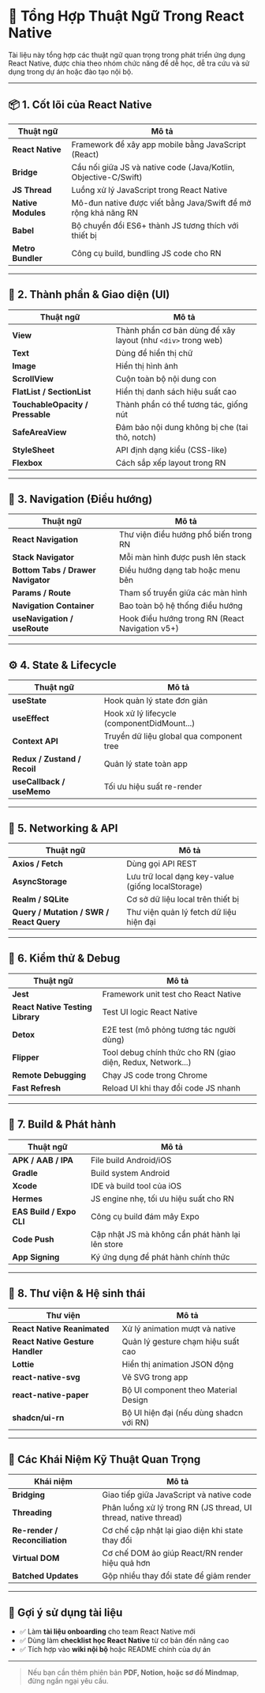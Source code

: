 # 📱 Tổng Hợp Thuật Ngữ Trong React Native

Tài liệu này tổng hợp các thuật ngữ quan trọng trong phát triển ứng dụng React Native, được chia theo nhóm chức năng để dễ học, dễ tra cứu và sử dụng trong dự án hoặc đào tạo nội bộ.

---

## 📦 1. Cốt lõi của React Native

| Thuật ngữ          | Mô tả                                                           |
| ------------------ | --------------------------------------------------------------- |
| **React Native**   | Framework để xây app mobile bằng JavaScript (React)             |
| **Bridge**         | Cầu nối giữa JS và native code (Java/Kotlin, Objective-C/Swift) |
| **JS Thread**      | Luồng xử lý JavaScript trong React Native                       |
| **Native Modules** | Mô-đun native được viết bằng Java/Swift để mở rộng khả năng RN  |
| **Babel**          | Bộ chuyển đổi ES6+ thành JS tương thích với thiết bị            |
| **Metro Bundler**  | Công cụ build, bundling JS code cho RN                          |

---

## 🧩 2. Thành phần & Giao diện (UI)

| Thuật ngữ                        | Mô tả                                                        |
| -------------------------------- | ------------------------------------------------------------ |
| **View**                         | Thành phần cơ bản dùng để xây layout (như `<div>` trong web) |
| **Text**                         | Dùng để hiển thị chữ                                         |
| **Image**                        | Hiển thị hình ảnh                                            |
| **ScrollView**                   | Cuộn toàn bộ nội dung con                                    |
| **FlatList / SectionList**       | Hiển thị danh sách hiệu suất cao                             |
| **TouchableOpacity / Pressable** | Thành phần có thể tương tác, giống nút                       |
| **SafeAreaView**                 | Đảm bảo nội dung không bị che (tai thỏ, notch)               |
| **StyleSheet**                   | API định dạng kiểu (CSS-like)                                |
| **Flexbox**                      | Cách sắp xếp layout trong RN                                 |

---

## 🔁 3. Navigation (Điều hướng)

| Thuật ngữ                          | Mô tả                                           |
| ---------------------------------- | ----------------------------------------------- |
| **React Navigation**               | Thư viện điều hướng phổ biến trong RN           |
| **Stack Navigator**                | Mỗi màn hình được push lên stack                |
| **Bottom Tabs / Drawer Navigator** | Điều hướng dạng tab hoặc menu bên               |
| **Params / Route**                 | Tham số truyền giữa các màn hình                |
| **Navigation Container**           | Bao toàn bộ hệ thống điều hướng                 |
| **useNavigation / useRoute**       | Hook điều hướng trong RN (React Navigation v5+) |

---

## ⚙️ 4. State & Lifecycle

| Thuật ngữ                    | Mô tả                                       |
| ---------------------------- | ------------------------------------------- |
| **useState**                 | Hook quản lý state đơn giản                 |
| **useEffect**                | Hook xử lý lifecycle (componentDidMount...) |
| **Context API**              | Truyền dữ liệu global qua component tree    |
| **Redux / Zustand / Recoil** | Quản lý state toàn app                      |
| **useCallback / useMemo**    | Tối ưu hiệu suất re-render                  |

---

## 🧬 5. Networking & API

| Thuật ngữ                                | Mô tả                                             |
| ---------------------------------------- | ------------------------------------------------- |
| **Axios / Fetch**                        | Dùng gọi API REST                                 |
| **AsyncStorage**                         | Lưu trữ local dạng key-value (giống localStorage) |
| **Realm / SQLite**                       | Cơ sở dữ liệu local trên thiết bị                 |
| **Query / Mutation / SWR / React Query** | Thư viện quản lý fetch dữ liệu hiện đại           |

---

## 🧪 6. Kiểm thử & Debug

| Thuật ngữ                        | Mô tả                                                       |
| -------------------------------- | ----------------------------------------------------------- |
| **Jest**                         | Framework unit test cho React Native                        |
| **React Native Testing Library** | Test UI logic React Native                                  |
| **Detox**                        | E2E test (mô phỏng tương tác người dùng)                    |
| **Flipper**                      | Tool debug chính thức cho RN (giao diện, Redux, Network...) |
| **Remote Debugging**             | Chạy JS code trong Chrome                                   |
| **Fast Refresh**                 | Reload UI khi thay đổi code JS nhanh                        |

---

## 🚀 7. Build & Phát hành

| Thuật ngữ                | Mô tả                                            |
| ------------------------ | ------------------------------------------------ |
| **APK / AAB / IPA**      | File build Android/iOS                           |
| **Gradle**               | Build system Android                             |
| **Xcode**                | IDE và build tool của iOS                        |
| **Hermes**               | JS engine nhẹ, tối ưu hiệu suất cho RN           |
| **EAS Build / Expo CLI** | Công cụ build đám mây Expo                       |
| **Code Push**            | Cập nhật JS mà không cần phát hành lại lên store |
| **App Signing**          | Ký ứng dụng để phát hành chính thức              |

---

## 🎨 8. Thư viện & Hệ sinh thái

| Thư viện                         | Mô tả                                   |
| -------------------------------- | --------------------------------------- |
| **React Native Reanimated**      | Xử lý animation mượt và native          |
| **React Native Gesture Handler** | Quản lý gesture chạm hiệu suất cao      |
| **Lottie**                       | Hiển thị animation JSON động            |
| **react-native-svg**             | Vẽ SVG trong app                        |
| **react-native-paper**           | Bộ UI component theo Material Design    |
| **shadcn/ui-rn**                 | Bộ UI hiện đại (nếu dùng shadcn với RN) |

---

## 🧠 Các Khái Niệm Kỹ Thuật Quan Trọng

| Khái niệm                      | Mô tả                                                           |
| ------------------------------ | --------------------------------------------------------------- |
| **Bridging**                   | Giao tiếp giữa JavaScript và native code                        |
| **Threading**                  | Phân luồng xử lý trong RN (JS thread, UI thread, native thread) |
| **Re-render / Reconciliation** | Cơ chế cập nhật lại giao diện khi state thay đổi                |
| **Virtual DOM**                | Cơ chế DOM ảo giúp React/RN render hiệu quả hơn                 |
| **Batched Updates**            | Gộp nhiều thay đổi state để giảm render                         |

---

## 📘 Gợi ý sử dụng tài liệu

- ✅ Làm **tài liệu onboarding** cho team React Native mới
- ✅ Dùng làm **checklist học React Native** từ cơ bản đến nâng cao
- ✅ Tích hợp vào **wiki nội bộ** hoặc README chính của dự án

---

> Nếu bạn cần thêm phiên bản **PDF, Notion, hoặc sơ đồ Mindmap**, đừng ngần ngại yêu cầu.
